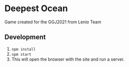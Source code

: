 # Deepest Ocean

Game created for the GGJ2021 from Lenio Team

## Development

1. `npm install`
2. `npm start`
3. This will open the browser with the site and run a server.